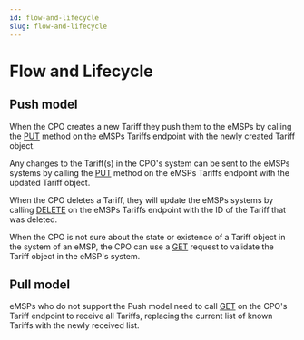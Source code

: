 ```yaml
---
id: flow-and-lifecycle
slug: flow-and-lifecycle
---
```

# Flow and Lifecycle

## Push model

When the CPO creates a new Tariff they push them to the eMSPs by calling the
[PUT](/docs/ocpi/06-modules/06-tariffs/05-interfaces-and-endpoints.md#put-method) method on the eMSPs Tariffs endpoint
with the newly created Tariff object.

Any changes to the Tariff(s) in the CPO's system can be sent to the eMSPs systems by calling the
[PUT](/docs/ocpi/06-modules/06-tariffs/05-interfaces-and-endpoints.md#put-method) method on the eMSPs Tariffs endpoint
with the updated Tariff object.

When the CPO deletes a Tariff, they will update the eMSPs systems by calling
[DELETE](/docs/ocpi/06-modules/06-tariffs/05-interfaces-and-endpoints.md#delete-method) on the eMSPs Tariffs endpoint
with the ID of the Tariff that was deleted.

When the CPO is not sure about the state or existence of a Tariff object in the system of an eMSP, the CPO can use a
[GET](/docs/ocpi/06-modules/06-tariffs/05-interfaces-and-endpoints.md#get-method) request to validate the Tariff object
in the eMSP's system.

## Pull model

eMSPs who do not support the Push model need to call
[GET](/docs/ocpi/06-modules/06-tariffs/05-interfaces-and-endpoints.md#get-method) on the CPO's Tariff endpoint to
receive all Tariffs, replacing the current list of known Tariffs with the newly received list.
